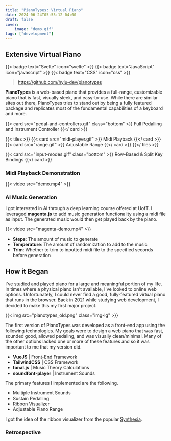 ```yaml
---
title: "PianoTypes: Virtual Piano"
date: 2024-06-24T05:55:12-04:00
draft: false
cover:
    image: "demo.gif"
tags: ["development"]
---
```


## Extensive Virtual Piano

{{< badge text="Svelte" icon="svelte" >}}
{{< badge text="JavaScript" icon="javascript" >}}
{{< badge text="CSS" icon="css" >}}

> https://github.com/hylu-dev/pianotypes

**PianoTypes** is a web-based piano that provides a full-range, customizable piano that is fast, visually sleek, and easy-to-use. While there are similar sites out there, PianoTypes tries to stand out by being a fully featured package and replicates most of the fundamental capabilities of a keyboard and more.

{{< card src="pedal-and-controllers.gif" class="bottom" >}}
    Full Pedalling and Instrument Controller
{{</ card >}}

{{< tiles >}}
    {{< card src="midi-player.gif" >}}
        Midi Playback
    {{</ card >}}
    {{< card src="range.gif" >}}
        Adjustable Range
    {{</ card >}}
{{</ tiles >}}

{{< card src="input-modes.gif" class="bottom" >}}
    Row-Based & Split Key Bindings
{{</ card >}}

### Midi Playback Demonstration

{{< video src="demo.mp4" >}}

### AI Music Generation

I got interested in AI through a deep learning course offered at UofT. I leveraged **magenta.js** to add music generation functionality using a midi file as input. The generated music would then get played back by the piano.

{{< video src="magenta-demo.mp4" >}}

- **Steps**: The amount of music to generate
- **Temperature**: The amount of randomization to add to the music
- **Trim**: Whether to trim to inputted midi file to the specified seconds before generation

## How it Began

I've studied and played piano for a large and meaningful portion of my life. In times where a physical piano isn't available, I've looked to online web options. Unfortunately, I could never find a good, fully-featured virtual piano that runs in the browser. Back in 2021 while studying web development, I decided to make this my first major project.

{{< img src="pianotypes_old.png" class="img-lg" >}}

The first version of PianoTypes was developed as a front-end app using the following technologies. My goals were to design a web piano that was fast, sounded good, allowed pedaling, and was visually clean/minimal. Many of the other options lacked one or more of these features and so it was important to me that my version did.

- **VueJS** | Front-End Framework
- **TailwindCSS** | CSS Framework
- **tonal.js** | Music Theory Calculations
- **soundfont-player** | Instrument Sounds

The primary features I implemented are the following.

- Multiple Instrument Sounds
- Sustain Pedalling
- Ribbon Visualizer
- Adjustable Piano Range

I got the idea of the ribbon visualizer from the popular [Synthesia](https://synthesiagame.com/).

### Retrospective

